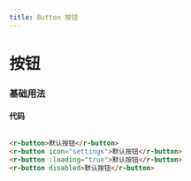 ```yaml
---
title: Button 按钮
---
```

# 按钮

### 基础用法

<ClientOnly>
  <button-demo-1></button-demo-1>
</ClientOnly>

#### 代码
```html

<r-button>默认按钮</r-button>
<r-button icon="settings">默认按钮</r-button>
<r-button :loading="true">默认按钮</r-button>
<r-button disabled>默认按钮</r-button>
```

